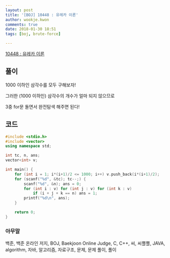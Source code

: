 ```yaml
---
layout: post
title: '[BOJ] 10448 : 유레카 이론'
author: wookje.kwon
comments: true
date: 2018-01-30 18:51
tags: [boj, brute-force]

---
```


[10448 : 유레카 이론](https://www.acmicpc.net/problem/10488)

## 풀이

1000 이하인 삼각수를 모두 구해보자!

그러한 (1000 이하인) 삼각수의 개수가 얼마 되지 않으므로

3중 for문 돌면서 완전탐색 해주면 된다!

## 코드

```cpp
#include <stdio.h>
#include <vector>
using namespace std;

int tc, n, ans;
vector<int> v;

int main() {
	for (int i = 1; i*(i+1)/2 <= 1000; i++) v.push_back(i*(i+1)/2);
	for (scanf("%d", &tc); tc--;) {
		scanf("%d", &n); ans = 0;
		for (int i : v) for (int j : v) for (int k : v)
			if (i + j + k == n) ans = 1;
		printf("%d\n", ans);
	}	

	return 0;
}
```

### 아무말  
백준, 백준 온라인 저지, BOJ, Baekjoon Online Judge, C, C++, 씨, 씨쁠쁠, JAVA, algorithm, 자바, 알고리즘, 자료구조, 문제, 문제 풀이, 풀이
